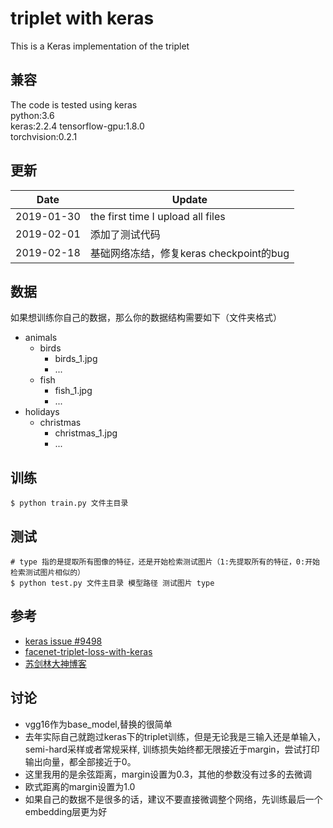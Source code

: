 # triplet with keras 

This is a Keras implementation of the triplet

## 兼容
The code is tested using keras  
python:3.6  
keras:2.2.4 
tensorflow-gpu:1.8.0  
torchvision:0.2.1

## 更新
| Date     | Update |
|----------|--------|
| 2019-01-30 | the first time I upload all files |
| 2019-02-01 | 添加了测试代码|
| 2019-02-18 | 基础网络冻结，修复keras checkpoint的bug|


## 数据
如果想训练你自己的数据，那么你的数据结构需要如下（文件夹格式）
- animals
  - birds
      - birds_1.jpg
      - ...
  - fish
      - fish_1.jpg
      - ...
- holidays
  - christmas
      - christmas_1.jpg
      - ...

## 训练
```
$ python train.py 文件主目录
```
## 测试
```
# type 指的是提取所有图像的特征，还是开始检索测试图片（1:先提取所有的特征，0:开始检索测试图片相似的）
$ python test.py 文件主目录 模型路径 测试图片 type
```

## 参考
  - [keras issue #9498](https://github.com/keras-team/keras/issues/9498)
  - [facenet-triplet-loss-with-keras](https://stackoverflow.com/questions/41075993/facenet-triplet-loss-with-keras)
  - [苏剑林大神博客](https://spaces.ac.cn/archives/4493)


## 讨论
- vgg16作为base_model,替换的很简单
- 去年实际自己就跑过keras下的triplet训练，但是无论我是三输入还是单输入，semi-hard采样或者常规采样, 训练损失始终都无限接近于margin，尝试打印输出向量，都全部接近于0。
- 这里我用的是余弦距离，margin设置为0.3，其他的参数没有过多的去微调
- 欧式距离的margin设置为1.0
- 如果自己的数据不是很多的话，建议不要直接微调整个网络，先训练最后一个embedding层更为好